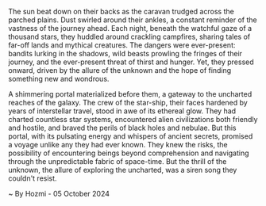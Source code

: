 
The sun beat down on their backs as the caravan trudged across the parched plains.  Dust swirled around their ankles, a constant reminder of the vastness of the journey ahead.  Each night, beneath the watchful gaze of a thousand stars, they huddled around crackling campfires, sharing tales of far-off lands and mythical creatures. The dangers were ever-present: bandits lurking in the shadows, wild beasts prowling the fringes of their journey, and the ever-present threat of thirst and hunger. Yet, they pressed onward, driven by the allure of the unknown and the hope of finding something new and wondrous.

A shimmering portal materialized before them, a gateway to the uncharted reaches of the galaxy.  The crew of the star-ship, their faces hardened by years of interstellar travel, stood in awe of its ethereal glow. They had charted countless star systems, encountered alien civilizations both friendly and hostile, and braved the perils of black holes and nebulae.  But this portal, with its pulsating energy and whispers of ancient secrets, promised a voyage unlike any they had ever known.  They knew the risks, the possibility of encountering beings beyond comprehension and navigating through the unpredictable fabric of space-time.  But the thrill of the unknown, the allure of exploring the uncharted, was a siren song they couldn't resist. 

~ By Hozmi - 05 October 2024
